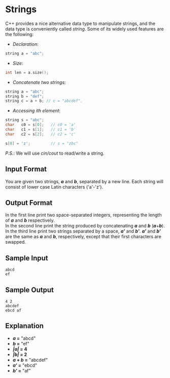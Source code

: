 # Strings
C++ provides a nice alternative data type to manipulate strings, and the data type is conveniently called _string_. Some of its widely used features are the following:

- _Declaration_:
```c++
string a = "abc";
```
- _Size_:
```c++
int len = a.size();
```
- _Concatenate two strings_:
```c++
string a = "abc";
string b = "def";
string c = a + b; // c = "abcdef".
```
- _Accessing ith element_:
```c++
string s = "abc";
char   c0 = s[0];   // c0 = 'a'
char   c1 = s[1];   // c1 = 'b'
char   c2 = s[2];   // c2 = 'c'

s[0] = 'z';         // s = "zbc"
```
_P.S._: We will use _cin/cout_ to read/write a string.

## Input Format

You are given two strings, **_a_** and **_b_**, separated by a new line. Each string will consist of lower case Latin characters ('a'-'z').

## Output Format

In the first line print two space-separated integers, representing the length of **_a_** and **_b_** respectively.  
In the second line print the string produced by concatenating **_a_** and **_b_** (**_a_**+**_b_**).  
In the third line print two strings separated by a space, **_a'_** and **_b'_**. **_a'_** and **_b'_** are the same as **_a_** and **_b_**, respectively, except that their first characters are swapped.

## Sample Input
```
abcd
ef
```
## Sample Output
```
4 2
abcdef
ebcd af
```
## Explanation

- **_a_ =** "abcd"
- **_b_ =** "ef"
- **_|a| =_ 4**
- **_|b| =_ 2**
- **_a_ + _b_ =** "abcdef"
- **_a'_ =** "ebcd"
- **_b'_ =** "af"
